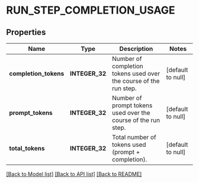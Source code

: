# RUN_STEP_COMPLETION_USAGE

## Properties
Name | Type | Description | Notes
------------ | ------------- | ------------- | -------------
**completion_tokens** | **INTEGER_32** | Number of completion tokens used over the course of the run step. | [default to null]
**prompt_tokens** | **INTEGER_32** | Number of prompt tokens used over the course of the run step. | [default to null]
**total_tokens** | **INTEGER_32** | Total number of tokens used (prompt + completion). | [default to null]

[[Back to Model list]](../README.md#documentation-for-models) [[Back to API list]](../README.md#documentation-for-api-endpoints) [[Back to README]](../README.md)


